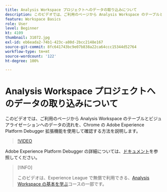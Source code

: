 ```yaml
---
title: Analysis Workspace プロジェクトへのデータの取り込みについて
description: このビデオでは、ご利用のページから Analysis Workspace のテーブルとビジュアライゼーションへのデータの流れを、Chrome の Adobe Experience Platform Debugger 拡張機能を使用して確認する方法を説明します。
feature: Workspace Basics
role: User
level: Beginner
kt: 4109
thumbnail: 31072.jpg
exl-id: eb6eada2-74b1-423c-a80d-2bcc2148e167
source-git-commit: 8fc641743bc9e07b838a22ca64ccc15344d52764
workflow-type: tm+mt
source-wordcount: '122'
ht-degree: 100%

---
```


# Analysis Workspace プロジェクトへのデータの取り込みについて

このビデオでは、ご利用のページから Analysis Workspace のテーブルとビジュアライゼーションへのデータの流れを、Chrome の Adobe Experience Platform Debugger 拡張機能を使用して確認する方法を説明します。

>[!VIDEO](https://video.tv.adobe.com/v/31072/?quality=12&learn=on)

Adobe Experience Platform Debugger の詳細については、[ドキュメント](https://experienceleague.adobe.com/docs/debugger/using-v2/experience-cloud-debugger.html?lang=ja)を参照してください。

>[!INFO]
>
> このビデオは、Experience League で無償で利用できる、[Analysis Workspace の基本を学ぶ](https://experienceleague.adobe.com/?recommended=Analytics-U-1-2020.1.workspace&amp;lang=ja)コースの一部です。
